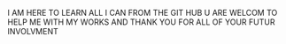 I AM HERE TO LEARN ALL I CAN FROM THE GIT HUB U ARE WELCOM TO HELP ME WITH MY WORKS AND THANK YOU FOR ALL OF YOUR FUTUR INVOLVMENT 
